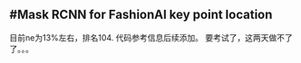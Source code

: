 #Mask RCNN for FashionAI key point location
-----------------------------------
目前ne为13%左右，排名104.
代码参考信息后续添加。
要考试了，这两天做不了了。。。

